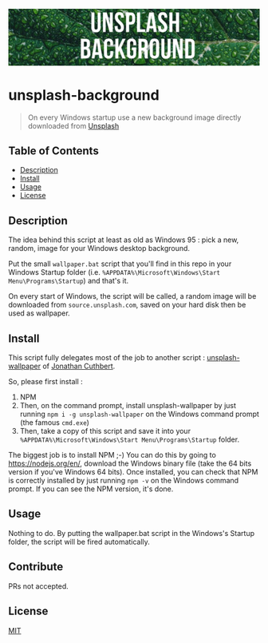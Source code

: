 ![Banner](image/banner.jpg)

# unsplash-background

> On every Windows startup use a new background image directly downloaded from [Unsplash](https://unsplash.com/)

## Table of Contents

- [Description](#description)
- [Install](#install)
- [Usage](#usage)
- [License](#license)

## Description

The idea behind this script at least as old as Windows 95 : pick a new, random, image for your Windows desktop background.

Put the small `wallpaper.bat` script that you'll find in this repo in your Windows Startup folder (i.e. `%APPDATA%\Microsoft\Windows\Start Menu\Programs\Startup`) and that's it.

On every start of Windows, the script will be called, a random image will be downloaded from `source.unsplash.com`, saved on your hard disk then be used as wallpaper.

## Install

This script fully delegates most of the job to another script : [unsplash-wallpaper](https://github.com/cuth/unsplash-wallpaper) of [Jonathan Cuthbert](https://github.com/cuth).

So, please first install :

1. NPM
2. Then, on the command prompt, install unsplash-wallpaper by just running `npm i -g unsplash-wallpaper` on the Windows command prompt (the famous `cmd.exe`)
3. Then, take a copy of this script and save it into your `%APPDATA%\Microsoft\Windows\Start Menu\Programs\Startup` folder.

The biggest job is to install NPM ;-) You can do this by going to https://nodejs.org/en/, download the Windows binary file (take the 64 bits version if you've Windows 64 bits). Once installed, you can check that NPM is correctly installed by just running `npm -v` on the Windows command prompt. If you can see the NPM version, it's done.

## Usage

Nothing to do. By putting the wallpaper.bat script in the Windows's Startup folder, the script will be fired automatically.

## Contribute

PRs not accepted.

## License

[MIT](LICENSE)
